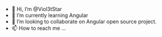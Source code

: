 - 👋 Hi, I’m @Viol3tStar
- 🌱 I’m currently learning Angular
- 💞️ I’m looking to collaborate on Angular open source project.
- 📫 How to reach me ...

<!---
Viol3tStar/Viol3tStar is a ✨ special ✨ repository because its `README.md` (this file) appears on your GitHub profile.
You can click the Preview link to take a look at your changes.
--->
